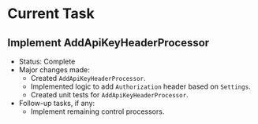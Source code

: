 # Current Task
## Implement AddApiKeyHeaderProcessor
 - Status: Complete
 - Major changes made:
   - Created `AddApiKeyHeaderProcessor`.
   - Implemented logic to add `Authorization` header based on `Settings`.
   - Created unit tests for `AddApiKeyHeaderProcessor`.
 - Follow-up tasks, if any:
   - Implement remaining control processors.
